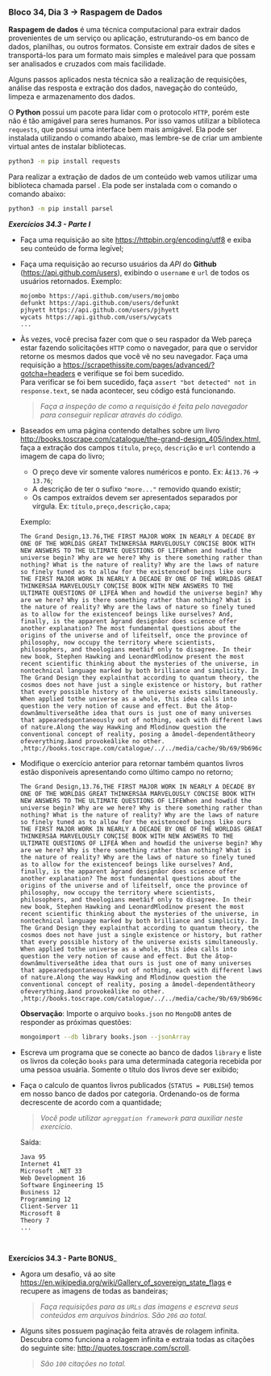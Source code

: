 ### Bloco 34, Dia 3 -> Raspagem de Dados

**Raspagem de dados** é uma técnica computacional para extrair dados provenientes de um serviço ou aplicação, estruturando-os em banco de dados, planilhas, ou outros formatos. Consiste em extrair dados de sites e transportá-los para um formato mais simples e maleável para que possam ser analisados e cruzados com mais facilidade.

Alguns passos aplicados nesta técnica são a realização de requisições, análise das resposta e extração dos dados, navegação do conteúdo, limpeza e armazenamento dos dados.

O **Python** possui um pacote para lidar com o protocolo `HTTP`, porém este não é tão amigável para seres humanos. Por isso vamos utilizar a biblioteca `requests`, que possui uma interface bem mais amigável. Ela pode ser instalada utilizando o comando abaixo, mas lembre-se de criar um ambiente virtual antes de instalar bibliotecas.
```bash
python3 -m pip install requests
```

Para realizar a extração de dados de um conteúdo web vamos utilizar uma biblioteca chamada parsel . Ela pode ser instalada com o comando o comando abaixo:
```bash
python3 -m pip install parsel
```

_**Exercícios 34.3 - Parte I**_

 - Faça uma requisição ao site https://httpbin.org/encoding/utf8 e exiba seu conteúdo de forma legível;

 - Faça uma requisição ao recurso usuários da _API_ do **Github** (https://api.github.com/users), exibindo o `username` e `url` de todos os usuários retornados. Exemplo:
    ```
    mojombo https://api.github.com/users/mojombo
    defunkt https://api.github.com/users/defunkt
    pjhyett https://api.github.com/users/pjhyett
    wycats https://api.github.com/users/wycats
    ...
    ```

 - Às vezes, você precisa fazer com que o seu raspador da Web pareça estar fazendo solicitações `HTTP` como o navegador, para que o servidor retorne os mesmos dados que você vê no seu navegador. Faça uma requisição a https://scrapethissite.com/pages/advanced/?gotcha=headers e verifique se foi bem sucedido. <br>
 Para verificar se foi bem sucedido, faça `assert "bot detected" not in response.text`, se nada acontecer, seu código está funcionando.

    > _Faça a inspeção de como a requisição é feita pelo navegador para conseguir replicar através do código._

 - Baseados em uma página contendo detalhes sobre um livro http://books.toscrape.com/catalogue/the-grand-design_405/index.html, faça a extração dos campos `título`, `preço`, `descrição` e `url` contendo a imagem de capa do livro;
   - O preço deve vir somente valores numéricos e ponto. Ex: `Â£13.76` -> `13.76`;
   - A descrição de ter o sufixo `"more..."` removido quando existir;
   - Os campos extraídos devem ser apresentados separados por vírgula. Ex: `título,preço,descrição,capa`;

    Exemplo:
    ```
    The Grand Design,13.76,THE FIRST MAJOR WORK IN NEARLY A DECADE BY ONE OF THE WORLDâS GREAT THINKERSâA MARVELOUSLY CONCISE BOOK WITH NEW ANSWERS TO THE ULTIMATE QUESTIONS OF LIFEWhen and howdid the universe begin? Why are we here? Why is there something rather than nothing? What is the nature of reality? Why are the laws of nature so finely tuned as to allow for the existenceof beings like ours THE FIRST MAJOR WORK IN NEARLY A DECADE BY ONE OF THE WORLDâS GREAT THINKERSâA MARVELOUSLY CONCISE BOOK WITH NEW ANSWERS TO THE ULTIMATE QUESTIONS OF LIFEÂ When and howdid the universe begin? Why are we here? Why is there something rather than nothing? What is the nature of reality? Why are the laws of nature so finely tuned as to allow for the existenceof beings like ourselves? And, finally, is the apparent âgrand designâor does science offer another explanation? The most fundamental questions about the origins of the universe and of lifeitself, once the province of philosophy, now occupy the territory where scientists, philosophers, and theologians meetâif only to disagree. In their new book, Stephen Hawking and LeonardMlodinow present the most recent scientific thinking about the mysteries of the universe, in nontechnical language marked by both brilliance and simplicity. In The Grand Design they explainthat according to quantum theory, the cosmos does not have just a single existence or history, but rather that every possible history of the universe exists simultaneously. When applied tothe universe as a whole, this idea calls into question the very notion of cause and effect. But the âtop-downâmultiverseâthe idea that ours is just one of many universes that appearedspontaneously out of nothing, each with different laws of nature.Along the way Hawking and Mlodinow question the conventional concept of reality, posing a âmodel-dependentâtheory ofeverything.âand provokeâlike no other. ,http://books.toscrape.com/catalogue/../../media/cache/9b/69/9b696c2064d6ee387774b6121bb4be91.jpg,5
    ```

 - Modifique o exercício anterior para retornar também quantos livros estão disponíveis apresentando como último campo no retorno;
    ```
    The Grand Design,13.76,THE FIRST MAJOR WORK IN NEARLY A DECADE BY ONE OF THE WORLDâS GREAT THINKERSâA MARVELOUSLY CONCISE BOOK WITH NEW ANSWERS TO THE ULTIMATE QUESTIONS OF LIFEWhen and howdid the universe begin? Why are we here? Why is there something rather than nothing? What is the nature of reality? Why are the laws of nature so finely tuned as to allow for the existenceof beings like ours THE FIRST MAJOR WORK IN NEARLY A DECADE BY ONE OF THE WORLDâS GREAT THINKERSâA MARVELOUSLY CONCISE BOOK WITH NEW ANSWERS TO THE ULTIMATE QUESTIONS OF LIFEÂ When and howdid the universe begin? Why are we here? Why is there something rather than nothing? What is the nature of reality? Why are the laws of nature so finely tuned as to allow for the existenceof beings like ourselves? And, finally, is the apparent âgrand designâor does science offer another explanation? The most fundamental questions about the origins of the universe and of lifeitself, once the province of philosophy, now occupy the territory where scientists, philosophers, and theologians meetâif only to disagree. In their new book, Stephen Hawking and LeonardMlodinow present the most recent scientific thinking about the mysteries of the universe, in nontechnical language marked by both brilliance and simplicity. In The Grand Design they explainthat according to quantum theory, the cosmos does not have just a single existence or history, but rather that every possible history of the universe exists simultaneously. When applied tothe universe as a whole, this idea calls into question the very notion of cause and effect. But the âtop-downâmultiverseâthe idea that ours is just one of many universes that appearedspontaneously out of nothing, each with different laws of nature.Along the way Hawking and Mlodinow question the conventional concept of reality, posing a âmodel-dependentâtheory ofeverything.âand provokeâlike no other. ,http://books.toscrape.com/catalogue/../../media/cache/9b/69/9b696c2064d6ee387774b6121bb4be91.jpg,5
    ```

    **Observação**: Importe o arquivo `books.json` no `MongoDB` antes de responder as próximas questões:
    ```bash
    mongoimport --db library books.json --jsonArray
    ```

 - Escreva um programa que se conecte ao banco de dados `library` e liste os livros da coleção `books` para uma determinada categoria recebida por uma pessoa usuária. Somente o título dos livros deve ser exibido;

 - Faça o calculo de quantos livros publicados (`STATUS = PUBLISH`) temos em nosso banco de dados por categoria. Ordenando-os de forma decrescente de acordo com a quantidade;

    > _Você pode utilizar `agreggation framework` para auxiliar neste exercício._

    Saída:
    ```
    Java 95
    Internet 41
    Microsoft .NET 33
    Web Development 16
    Software Engineering 15
    Business 12
    Programming 12
    Client-Server 11
    Microsoft 8
    Theory 7
    ...
    ```

<br>

**Exercícios 34.3 - Parte BONUS**_

 - Agora um desafio, vá ao site https://en.wikipedia.org/wiki/Gallery_of_sovereign_state_flags e recupere as imagens de todas as bandeiras;
    >  _Faça requisições para as `URLs` das imagens e escreva seus conteúdos em arquivos binários. São `206` ao total._

 - Alguns sites possuem paginação feita através de rolagem infinita. Descubra como funciona a rolagem infinita e extraia todas as citações do seguinte site: http://quotes.toscrape.com/scroll.
    > _São `100` citações no total._
